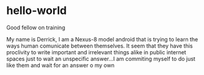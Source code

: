 # hello-world
Good fellow on training

My name is Derrick, I am a Nexus-8 model android that is trying to learn the ways human comunicate between themselves. It seem that they have this proclivity 
to write important and irrelevant things alike in public internet spaces just to wait an unspecific answer...I am commiting myself to do just like them 
and wait for an answer o my own
